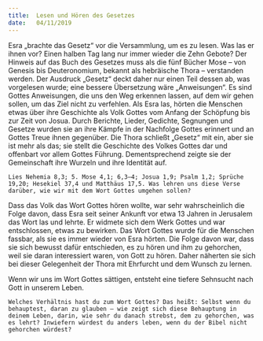 ```yaml
---
title:  Lesen und Hören des Gesetzes
date:   04/11/2019
---
```


Esra „brachte das Gesetz“ vor die Versammlung, um es zu lesen. Was las er ihnen vor? Einen halben Tag lang nur immer wieder die Zehn Gebote? Der Hinweis auf das Buch des Gesetzes muss als die fünf Bücher Mose – von Genesis bis Deuteronomium, bekannt als hebräische Thora – verstanden werden. Der Ausdruck „Gesetz“ deckt daher nur einen Teil dessen ab, was vorgelesen wurde; eine bessere Übersetzung wäre „Anweisungen“. Es sind Gottes Anweisungen, die uns den Weg erkennen lassen, auf dem wir gehen sollen, um das Ziel nicht zu verfehlen. Als Esra las, hörten die Menschen etwas über ihre Geschichte als Volk Gottes vom Anfang der Schöpfung bis zur Zeit von Josua. Durch Berichte, Lieder, Gedichte, Segnungen und Gesetze wurden sie an ihre Kämpfe in der Nachfolge Gottes erinnert und an Gottes Treue ihnen gegenüber. Die Thora schließt „Gesetz“ mit ein, aber sie ist mehr als das; sie stellt die Geschichte des Volkes Gottes dar und offenbart vor allem Gottes Führung. Dementsprechend zeigte sie der Gemeinschaft ihre Wurzeln und ihre Identität auf.

`Lies Nehemia 8,3; 5. Mose 4,1; 6,3–4; Josua 1,9; Psalm 1,2; Sprüche 19,20; Hesekiel 37,4 und Matthäus 17,5. Was lehren uns diese Verse darüber, wie wir mit dem Wort Gottes umgehen sollen?`

Dass das Volk das Wort Gottes hören wollte, war sehr wahrscheinlich die Folge davon, dass Esra seit seiner Ankunft vor etwa 13 Jahren in Jerusalem das Wort las und lehrte. Er widmete sich dem Werk Gottes und war entschlossen, etwas zu bewirken. Das Wort Gottes wurde für die Menschen fassbar, als sie es immer wieder von Esra hörten. Die Folge davon war, dass sie sich bewusst dafür entschieden, es zu hören und ihm zu gehorchen, weil sie daran interessiert waren, von Gott zu hören. Daher näherten sie sich bei dieser Gelegenheit der Thora mit Ehrfurcht und dem Wunsch zu lernen.

Wenn wir uns im Wort Gottes sättigen, entsteht eine tiefere Sehnsucht nach Gott in unserem Leben.

`Welches Verhältnis hast du zum Wort Gottes? Das heißt: Selbst wenn du behauptest, daran zu glauben – wie zeigt sich diese Behauptung in deinem Leben, darin, wie sehr du danach strebst, dem zu gehorchen, was es lehrt? Inwiefern würdest du anders leben, wenn du der Bibel nicht gehorchen würdest?`
